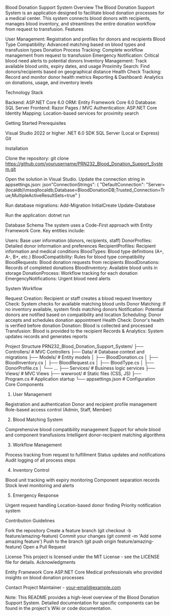 Blood Donation Support System
Overview
The Blood Donation Support System is an application designed to facilitate blood donation processes for a medical center. This system connects blood donors with recipients, manages blood inventory, and streamlines the entire donation workflow from request to transfusion.
Features

User Management: Registration and profiles for donors and recipients
Blood Type Compatibility: Advanced matching based on blood types and transfusion types
Donation Process Tracking: Complete workflow management from request to transfusion
Emergency Notification: Critical blood need alerts to potential donors
Inventory Management: Track available blood units, expiry dates, and usage
Proximity Search: Find donors/recipients based on geographical distance
Health Check Tracking: Record and monitor donor health metrics
Reporting & Dashboard: Analytics on donations, usage, and inventory levels

Technology Stack

Backend: ASP.NET Core 6.0
ORM: Entity Framework Core 6.0
Database: SQL Server
Frontend: Razor Pages / MVC
Authentication: ASP.NET Core Identity
Mapping: Location-based services for proximity search

Getting Started
Prerequisites

Visual Studio 2022 or higher
.NET 6.0 SDK
SQL Server (Local or Express)
Git

Installation

Clone the repository:
git clone https://github.com/yourusername/PRN232_Blood_Donation_Support_System.git

Open the solution in Visual Studio.
Update the connection string in appsettings.json:
json"ConnectionStrings": {
  "DefaultConnection": "Server=(localdb)\\mssqllocaldb;Database=BloodDonationDB;Trusted_Connection=True;MultipleActiveResultSets=true"
}

Run database migrations:
Add-Migration InitialCreate
Update-Database

Run the application:
dotnet run


Database Schema
The system uses a Code-First approach with Entity Framework Core. Key entities include:

Users: Base user information (donors, recipients, staff)
DonorProfiles: Detailed donor information and preferences
RecipientProfiles: Recipient information and medical conditions
BloodTypes: Blood type definitions (A+, A-, B+, etc.)
BloodCompatibility: Rules for blood type compatibility
BloodRequests: Blood donation requests from recipients
BloodDonations: Records of completed donations
BloodInventory: Available blood units in storage
DonationProcess: Workflow tracking for each donation
EmergencyNotifications: Urgent blood need alerts

System Workflow

Request Creation: Recipient or staff creates a blood request
Inventory Check: System checks for available matching blood units
Donor Matching: If no inventory available, system finds matching donors
Notification: Potential donors are notified based on compatibility and location
Scheduling: Donor accepts and schedules donation appointment
Health Check: Donor's health is verified before donation
Donation: Blood is collected and processed
Transfusion: Blood is provided to the recipient
Records & Analytics: System updates records and generates reports

Project Structure
PRN232_Blood_Donation_Support_System/
├── Controllers/            # MVC Controllers
├── Data/                   # Database context and migrations
├── Models/                 # Entity models
│   ├── BloodDonation.cs
│   ├── BloodInventory.cs
│   ├── BloodRequest.cs
│   ├── BloodType.cs
│   ├── DonorProfile.cs
│   └── ...
├── Services/               # Business logic services
├── Views/                  # MVC Views
├── wwwroot/                # Static files (CSS, JS)
├── Program.cs              # Application startup
└── appsettings.json        # Configuration
Core Components
1. User Management

Registration and authentication
Donor and recipient profile management
Role-based access control (Admin, Staff, Member)

2. Blood Matching System

Comprehensive blood compatibility management
Support for whole blood and component transfusions
Intelligent donor-recipient matching algorithms

3. Workflow Management

Process tracking from request to fulfillment
Status updates and notifications
Audit logging of all process steps

4. Inventory Control

Blood unit tracking with expiry monitoring
Component separation records
Stock level monitoring and alerts

5. Emergency Response

Urgent request handling
Location-based donor finding
Priority notification system

Contribution Guidelines

Fork the repository
Create a feature branch (git checkout -b feature/amazing-feature)
Commit your changes (git commit -m 'Add some amazing feature')
Push to the branch (git push origin feature/amazing-feature)
Open a Pull Request

License
This project is licensed under the MIT License - see the LICENSE file for details.
Acknowledgments

Entity Framework Core
ASP.NET Core
Medical professionals who provided insights on blood donation processes

Contact
Project Maintainer - your-email@example.com

Note: This README provides a high-level overview of the Blood Donation Support System. Detailed documentation for specific components can be found in the project's Wiki or code documentation.

